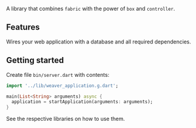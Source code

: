 A library that combines `fabric` with the power of `box` and `controller`.

## Features

Wires your web application with a database and all required dependencies.

## Getting started

Create file `bin/server.dart` with contents:

```dart
import '../lib/weaver_application.g.dart';

main(List<String> arguments) async {
  application = startApplication(arguments: arguments);
}
```

See the respective libraries on how to use them.
